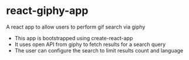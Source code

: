 # react-giphy-app
A react app to allow users to perform gif search via giphy

- This app is bootstrapped using create-react-app
- It uses open API from giphy to fetch results for a search query
- The user can configure the search to limit results count and language  